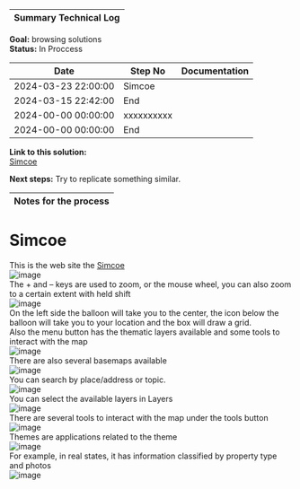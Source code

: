 
| **Summary Technical Log**                                 |
|-----------------------------------------------------------|

**Goal:** browsing solutions   
**Status:** In Proccess  


| **Date**              | **Step No**              | **Documentation** |
|-----------------------|--------------------------|-------------------|
| 2024-03-23 22:00:00   | Simcoe                   |                   |
| 2024-03-15 22:42:00   | End                      |
| 2024-00-00 00:00:00   | xxxxxxxxxx               |                   |
| 2024-00-00 00:00:00   | End                      |

**Link to this solution:**  
[Simcoe](#Simcoe)  


**Next steps:**
Try to replicate something similar.

| **Notes for the process**                                |
|-----------------------------------------------------------|


# Simcoe
This is the web site the [Simcoe]( https://opengis.simcoe.ca/public/)  
![image](../a00templates/img/img184.png)  
The + and – keys are used to zoom, or the mouse wheel, you can also zoom to a certain extent with held shift  
![image](../a00templates/img/img185.png)  
On the left side the balloon will take you to the center, the icon below the balloon will take you to your location and the box will draw a grid.   
Also the menu button has the thematic layers available and some tools to interact with the map  
![image](../a00templates/img/img186.png)  
There are also several basemaps available  
![image](../a00templates/img/img187.png)  
You can search by place/address or topic.  
![image](../a00templates/img/img188.png)  
You can select the available layers in Layers  
![image](../a00templates/img/img189.png)  
There are several tools to interact with the map under the tools button  
![image](../a00templates/img/img190.png)  
Themes are applications related to the theme  
![image](../a00templates/img/img191.png)  
For example, in real states, it has information classified by property type and photos  
![image](../a00templates/img/img192.png)  
